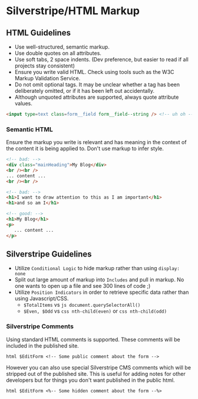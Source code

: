 # Silverstripe/HTML Markup

## HTML Guidelines

* Use well-structured, semantic markup.
* Use double quotes on all attributes.
* Use soft tabs, 2 space indents. (Dev preference, but easier to read if all projects stay consistent)
* Ensure you write valid HTML. Check using tools such as the W3C Markup Validation Service.
* Do not omit optional tags. It may be unclear whether a tag has been deliberately omitted, or if it has been left out accidentally.
* Although unquoted attributes are supported, always quote attribute values.
```html
<input type=text class=form__field form__field--string /> <!-- uh oh -->
```

### Semantic HTML

Ensure the markup you write is relevant and has meaning in the context of the content it is being applied to. Don't use markup to infer style.

```html
<!-- bad: -->
<div class="mainHeading">My Blog</div>
<br /><br />
... content ...
<br /><br />

<!-- bad: -->
<h1>I want to draw attention to this as I am important</h1>
<h1>and so am I</h1>

<!-- good: -->
<h1>My Blog</h1>
<p>
   ... content ...
</p>
```

## Silverstripe Guidelines

* Utilize `Conditional Logic` to hide markup rather than using `display: none`
* Split out large amount of markup into `Includes` and pull in markup. No one wants to open up a file and see 300 lines of code ;)
* Utilize `Position Indicators` in order to retrieve specific data rather than using Javascript/CSS.
  - `$TotalItems` vs ```js document.querySelectorAll()```
  - `$Even, $Odd` vs ```css nth-child(even)``` or ```css nth-child(odd)``` 

### Silverstripe Comments 

Using standard HTML comments is supported. These comments will be included in the published site.

```html $EditForm <!-- Some public comment about the form --> ```

However you can also use special Silverstripe CMS comments which will be stripped out of the published site. This is useful for adding notes for other developers but for things you don't want published in the public html.

```html $EditForm <%-- Some hidden comment about the form --%>```
